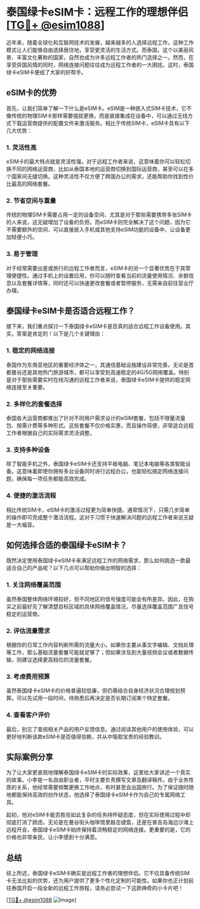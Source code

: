 # 泰国绿卡eSIM卡：远程工作的理想伴侣[[TG💪+ @esim1088](https://t.me/s/esim1088)]

近年来，随着全球化和互联网技术的发展，越来越多的人选择远程工作，这种工作模式让人们能够自由选择居住地，享受更灵活的生活方式。而泰国，这个以美丽风景、丰富文化著称的国家，自然也成为许多远程工作者的热门选择之一。然而，在享受异国风情的同时，网络连接问题往往成为远程工作者的一大困扰。这时，泰国绿卡eSIM卡便成了大家的好帮手。

## eSIM卡的优势

首先，让我们简单了解一下什么是eSIM卡。eSIM是一种嵌入式SIM卡技术，它不像传统的物理SIM卡那样需要插拔更换，而是直接集成在设备中，可以通过无线方式下载运营商提供的配置文件来激活服务。相比于传统SIM卡，eSIM卡具有以下几大优势：

### 1. **灵活性高**

eSIM卡的最大特点就是灵活性强。对于远程工作者来说，这意味着你可以轻松切换不同的网络运营商，比如从泰国本地的运营商切换到国际运营商，甚至可以在多个国家间无缝切换。这种灵活性不仅方便了跨国办公的需求，还能帮助你找到性价比最高的网络套餐。

### 2. **节省空间与重量**

传统的物理SIM卡需要占用一定的设备空间，尤其是对于那些需要携带多张SIM卡的人来说，这无疑增加了设备的负担。而eSIM卡则完全解决了这个问题，因为它不需要额外的空间，可以直接嵌入手机或其他支持eSIM功能的设备中，让设备更加轻便小巧。

### 3. **易于管理**

对于经常需要出差或旅行的远程工作者而言，eSIM卡的另一个显著优势在于其管理便捷性。通过手机上的设置应用，你可以随时查看当前的流量使用情况、余额信息以及套餐详情等，同时还可以快速更改套餐或者暂停服务，无需亲自前往营业厅办理。

## 泰国绿卡eSIM卡是否适合远程工作？

接下来，我们重点探讨一下泰国绿卡eSIM卡是否真的适合远程工作设备使用。其实，答案是肯定的！以下是几个关键理由：

### 1. **稳定的网络连接**

泰国作为东南亚地区的重要经济体之一，其通信基础设施建设非常完善。无论是首都曼谷还是其他热门旅游城市，都可以享受到高速稳定的4G/5G网络覆盖。特别是对于那些需要实时在线沟通的远程工作者来说，泰国绿卡eSIM卡提供的稳定网络连接至关重要。

### 2. **多样化的套餐选择**

泰国各大运营商都推出了针对不同用户需求设计的eSIM套餐，包括不限量流量包、按需计费等多种形式。这些套餐不仅价格实惠，而且操作简便，非常适合远程工作者根据自己的实际需求灵活调整。

### 3. **支持多种设备**

除了智能手机之外，泰国绿卡eSIM卡还支持平板电脑、笔记本电脑等各类智能设备。这意味着即使你拥有多台设备同时进行远程办公，也能轻松搞定网络连接问题，确保每一项任务都能高效完成。

### 4. **便捷的激活流程**

相比传统SIM卡，eSIM卡的激活过程更为简单快捷。通常情况下，只需几步简单的操作即可完成整个激活流程。这对于习惯于快速解决问题的远程工作者来说无疑是一大福音。

## 如何选择合适的泰国绿卡eSIM卡？

既然决定使用泰国绿卡eSIM卡来满足远程工作的网络需求，那么如何挑选一款最适合自己的产品呢？以下几点可以帮助你做出明智的选择：

### 1. **关注网络覆盖范围**

虽然泰国整体网络环境较好，但不同地区的信号强度可能会有所差异。因此，在购买之前最好先了解清楚目标区域的具体网络覆盖情况，尽量选择覆盖范围广且信号稳定的运营商。

### 2. **评估流量需求**

根据你的日常工作内容判断所需的流量大小。如果你主要从事文字编辑、文档处理等工作，那么基础流量套餐可能就足够了；但如果涉及到大量视频会议或者数据传输，则建议选择更高档位的流量套餐。

### 3. **考虑费用预算**

虽然泰国绿卡eSIM卡的价格普遍较低廉，但仍需结合自身经济状况合理规划预算。可以先试用一段时间，待熟悉后再决定是否长期订阅某个特定套餐。

### 4. **查看客户评价**

最后，别忘了查阅相关产品的用户反馈信息。通过阅读其他用户的使用体验，可以更好地判断该款eSIM卡是否值得信赖，并从中吸取宝贵的经验教训。

## 实际案例分享

为了让大家更直观地理解泰国绿卡eSIM卡的实际效果，这里给大家讲述一个真实的故事。小李是一名自由职业者，平时主要负责撰写文章及翻译稿件。由于业务性质的关系，他经常需要频繁更换工作地点，有时甚至会出国旅行。为了保证随时随地都能保持高效的创作状态，他选择了泰国绿卡eSIM卡作为自己的专属网络工具。

起初，他对eSIM卡能否胜任如此复杂的任务持怀疑态度，但在实际使用过程中却彻底打消了顾虑。无论是在曼谷街头咖啡馆里敲击键盘，还是在普吉岛海边沙滩上远程开会，泰国绿卡eSIM卡始终保持着流畅稳定的网络连接。更重要的是，它的价格也非常亲民，让小李感到十分满意。

## 总结

综上所述，泰国绿卡eSIM卡确实是远程工作者的理想伴侣。它不仅具备传统SIM卡无法比拟的优势，还为用户提供了更多个性化定制的可能性。如果你也正计划前往泰国开启一段全新的远程工作旅程，请务必尝试一下这款神奇的小卡片吧！

[[TG💪+ @esim1088](https://t.me/s/esim1088) ![Image](https://i.postimg.cc/4NQfJmqS/Snipaste-2025-05-13-00-14-12.png)]